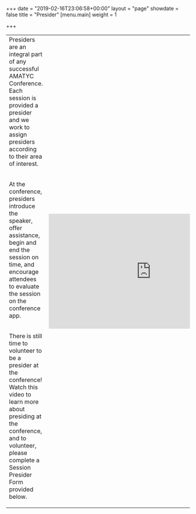 +++
date = "2019-02-16T23:06:58+00:00"
layout = "page"
showdate = false
title = "Presider"
[menu.main]
weight = 1

+++
<table>
<tr>
  <td>Presiders are an integral part of any successful AMATYC Conference. Each session is provided a presider and we work to assign presiders according to their area of interest.<br><br>
    
At the conference, presiders introduce the speaker, offer assistance, begin and end the session on time, and encourage attendees to evaluate the session on the conference app.<br><br>
    
There is still time to volunteer to be a presider at the conference! Watch this video to learn more about presiding at the conference, and to volunteer, please complete a Session Presider Form provided below.</td> 
  <td><iframe width="560" height="315" src="https://www.youtube.com/embed/wceXJq1KtIE" frameborder="0" allow="accelerometer; autoplay; encrypted-media; gyroscope; picture-in-picture" allowfullscreen></iframe></td>
</tr>
</table>
